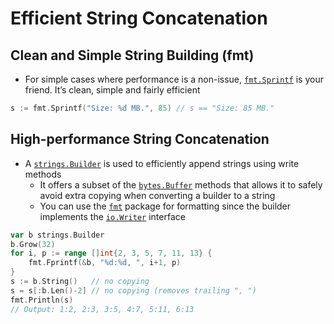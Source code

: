 # Efficient String Concatenation

## Clean and Simple String Building (fmt)

* For simple cases where performance is a non-issue, [`fmt.Sprintf`](https://golang.org/pkg/fmt/#Sprintf) is your friend. It’s clean, simple and fairly efficient

```go
s := fmt.Sprintf("Size: %d MB.", 85) // s == "Size: 85 MB."
```

## High-performance String Concatenation

* A [`strings.Builder`](https://golang.org/pkg/strings/#Builder) is used to efficiently append strings using write methods
  * It offers a subset of the [`bytes.Buffer`](https://golang.org/pkg/bytes/#Buffer) methods that allows it to safely avoid extra copying when converting a builder to a string
  * You can use the [`fmt`](https://golang.org/pkg/fmt/) package for formatting since the builder implements the [`io.Writer`](https://yourbasic.org/golang/io-writer-interface-explained/) interface

```go
var b strings.Builder
b.Grow(32)
for i, p := range []int{2, 3, 5, 7, 11, 13} {
    fmt.Fprintf(&b, "%d:%d, ", i+1, p)
}
s := b.String()   // no copying
s = s[:b.Len()-2] // no copying (removes trailing ", ")
fmt.Println(s)
// Output: 1:2, 2:3, 3:5, 4:7, 5:11, 6:13
```
